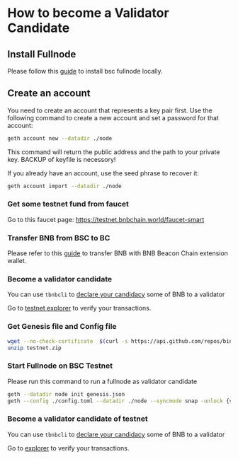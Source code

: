 # How to become a Validator Candidate

## Install Fullnode

Please follow this [guide](../developer/fullnode.md) to install bsc fullnode locally.

## Create an account

You need to create an account that represents a key pair first. Use the following command to create a new account and set a password for that account:
```bash
geth account new --datadir ./node
```

This command will return the public address and the path to your private key. BACKUP of keyfile is necessory!

If you already have an account, use the seed phrase to recover it:

```bash
geth account import --datadir ./node
```

### Get some testnet fund from faucet

Go to this faucet page: <https://testnet.bnbchain.world/faucet-smart>

### Transfer BNB from BSC to BC

Please refer to this [guide](https://binance-wallet.gitbook.io/binance-chain-extension-wallet/best-practice/transfer-testnet-bnb-from-bsc-to-bc) to transfer BNB with BNB Beacon Chain extension wallet.


### Become a validator candidate

You can use `tbnbcli` to [declare your candidacy](../../guides/concepts/bc-staking.md#create-bsc-validator) some of BNB to a validator

Go to [testnet explorer](https://testnet-explorer.bnbchain.world/) to verify your transactions.

### Get Genesis file and Config file
```bash
wget --no-check-certificate  $(curl -s https://api.github.com/repos/binance-chain/bsc/releases/latest |grep browser_ |grep testnet |cut -d\" -f4)
unzip testnet.zip
```

### Start Fullnode on BSC Testnet

Please run this command to run a fullnode as validator candidate

```bash
geth --datadir node init genesis.json
geth --config ./config.toml --datadir ./node --syncmode snap -unlock {validator-address} --mine --allow-insecure-unlock 
```

### Become a validator candidate of testnet

You can use `tbnbcli` to [declare your candidacy](../../guides/concepts/bc-staking.md#create-bsc-validator) some of BNB to a validator

Go to [explorer](https://testnet-explorer.bnbchain.world/) to verify your transactions.